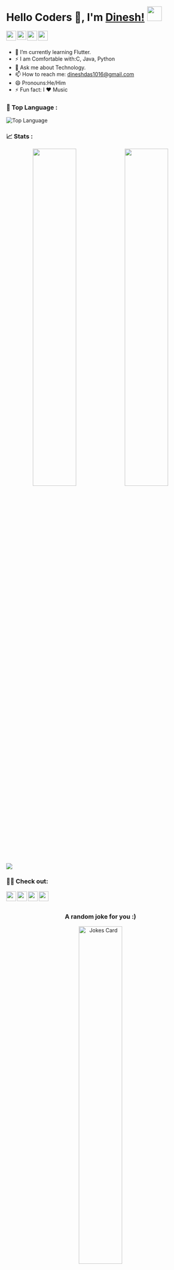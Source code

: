 #  Hello Coders 🚀, I'm [Dinesh!](https://Dinesh-Das.github.io) <img src="https://github.com/TheDudeThatCode/TheDudeThatCode/blob/master/Assets/Hi.gif" width="39px">
<a href="https://www.instagram.com/dinesh._.das/">
  <img align="left" width="26px" src="https://cdn.jsdelivr.net/npm/simple-icons@v3/icons/instagram.svg" />
</a>
<a href="https://www.linkedin.com/in/dineshdas1016/">
  <img align="left" width="24px" src="https://cdn.jsdelivr.net/npm/simple-icons@v3/icons/linkedin.svg"  />
</a>
<a href="https://twitter.com/DineshDas_">
  <img align="left" width="26px" src="https://cdn.jsdelivr.net/npm/simple-icons@v3/icons/twitter.svg" />
</a>
<a href="mailto:dineshdas1016@gmail.com">
  <img align="left" width="26px" src="https://cdn.jsdelivr.net/npm/simple-icons@v3/icons/gmail.svg" />
</a>
<br />
<br />
<!--
<h1 align="center">
  <img src="https://raw.githubusercontent.com/Dinesh-Das/Dinesh-Das/master/name.svg" alt="Dinesh-Das" />
</h1>
**Dinesh-Das/Dinesh-Das** is a ✨ _special_ ✨ repository because its `README.md` (this file) appears on your GitHub profile.
Here are some ideas to get you started:
- ⚡ I am Comfortable with:
      C
      Java
      Python
- 🌱 I’m currently learning Flutter.
- 💬 Ask me about Technology.
- 📫 How to reach me: dineshdas1016@gmail.com
- 😄 Pronouns:He/Him 
- 👯 I’m looking to collaborate on ...
- 🤔 I’m looking for help with ...
- 🔭 I’m currently working on Django Project...
✨🌟👨‍💻
Github Stats
<img src="https://github-readme-stats.vercel.app/api?username=Dinesh-Das&&show_icons=true&title_color=ffffff&icon_color=bb2acf&text_color=daf7dc&bg_color=151515">

Showcase Repo 
[![Readme Card](https://github-readme-stats.vercel.app/api/pin/?username=Dinesh-Das&repo=HackerRank)](https://github.com/Dinesh-Das/HackerRank)

dark theme formatted repo
## 🗂️ Highlight Projects

<a href="https://github.com/Zhenye-Na/DA-RNN">
  <img align="center" src="https://github-readme-stats.vercel.app/api/pin/?username=zhenye-na&repo=DA-RNN&show_icons=true&line_height=27&title_color=6aa6f8&text_color=8a919a&icon_color=6aa6f8&bg_color=22272e" alt="DA-RNN" />
</a>

<a href="https://github.com/Zhenye-Na/crnn-pytorch">
  <img align="center" src="https://github-readme-stats.vercel.app/api/pin/?username=zhenye-na&repo=crnn-pytorch&show_icons=true&line_height=27&title_color=6aa6f8&text_color=8a919a&icon_color=6aa6f8&bg_color=22272e" alt="crnn-pytorch" />
</a>
-->

- 🌱 I’m currently learning Flutter.
- ⚡ I am Comfortable with:C, Java, Python
- 💬 Ask me about Technology.
- 📫 How to reach me: dineshdas1016@gmail.com
- 😄 Pronouns:He/Him 
- ⚡ Fun fact: I ❤️ Music


### 🌟 Top Language :
<p align="left">
  <img src="https://github-readme-stats.vercel.app/api/top-langs/?username=Dinesh-Das&layout=compact&theme=tokyonight" alt="Top Language" />
</p>


### 📈 Stats : 
<p align="center">
  <img width="48%" src="https://github-readme-stats.vercel.app/api?username=Dinesh-Das&show_icons=true&theme=tokyonight&count_private=true" />
  <img width="48%" src="https://github-readme-streak-stats.herokuapp.com/?user=Dinesh-Das&theme=tokyonight" />
</p>

<br />
 <img  src="https://intense-bastion-33364.herokuapp.com/graph?username=dinesh-das&theme=react-dark&hide_border=true" />
<br>


### 👨‍💻 Check out:
<a href="https://www.hackerrank.com/dineshdas1016">
  <img align="left" width="26px" src="https://cdn.jsdelivr.net/npm/simple-icons@v3/icons/codechef.svg" />
</a>
<a href="https://www.hackerrank.com/dineshdas1016">
  <img align="left" width="26px" src="https://cdn.jsdelivr.net/npm/simple-icons@v3/icons/geeksforgeeks.svg" />
</a>
<a href="https://www.hackerrank.com/dineshdas1016">
  <img align="left" width="26px" src="https://cdn.jsdelivr.net/npm/simple-icons@v3/icons/leetcode.svg" />
</a>
<a href="https://www.hackerrank.com/dineshdas1016">
  <img align="left" width="26px" src="https://cdn.jsdelivr.net/npm/simple-icons@v3/icons/hackerrank.svg" />
</a>
<br />
<br />

<div align="center">

  <h3>A random joke for you :)</h3>
<!-- HTML -->
<img width="48%" src="https://readme-jokes.vercel.app/api?theme=tokyonight" alt="Jokes Card" />

</div>


### Visitor Count: 
![Visitor Count](https://profile-counter.glitch.me/Dinesh-Das/count.svg)



